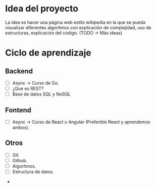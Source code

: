 # Idea del proyecto
La idea es hacer una página web estilo wikipedia en la que se pueda visualizar diferentes algorítmos con explicación de complejidad, uso de estructuras, explicación del código.
(TODO -> Más ideas)

# Ciclo de aprendizaje
## Backend
- [ ] Async -> Curso de Go.
- [ ] ¿Que es REST?
- [ ] Base de datos SQL y NoSQL
## Fontend
- [ ] Async -> Curso de React o Angular (Preferible React y aprendemos ambos).
## Otros
- [ ] Git.
- [ ] Github.
- [ ] Algorítmos.
- [ ] Estructura de datos.
-
